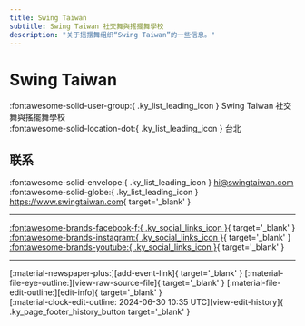 ```yaml
---
title: Swing Taiwan
subtitle: Swing Taiwan 社交舞與搖擺舞學校
description: "关于摇摆舞组织“Swing Taiwan”的一些信息。"
---
```


# Swing Taiwan

:fontawesome-solid-user-group:{ .ky_list_leading_icon } Swing Taiwan 社交舞與搖擺舞學校  
:fontawesome-solid-location-dot:{ .ky_list_leading_icon } 台北  


## 联系

:fontawesome-solid-envelope:{ .ky_list_leading_icon } <hi@swingtaiwan.com>  
:fontawesome-solid-globe:{ .ky_list_leading_icon } <https://www.swingtaiwan.com>{ target='_blank' }  

---

 [:fontawesome-brands-facebook-f:{ .ky_social_links_icon }](https://www.facebook.com/SwingTaiwan3){ target='_blank' } [:fontawesome-brands-instagram:{ .ky_social_links_icon }](https://instagram.com/swingtaiwan){ target='_blank' } [:fontawesome-brands-youtube:{ .ky_social_links_icon }](https://youtube.com/swingtaiwan197){ target='_blank' }

---

<div class="ky_page_footer" markdown>
<div class="ky_page_footer_trailing" markdown="span">
[:material-newspaper-plus:][add-event-link]{ target='_blank' }
[:material-file-eye-outline:][view-raw-source-file]{ target='_blank' }
[:material-file-edit-outline:][edit-info]{ target='_blank' }
</div>
<div class="ky_page_footer_leading" markdown="span">
[:material-clock-edit-outline: 2024-06-30 10:35 UTC][view-edit-history]{ .ky_page_footer_history_button target='_blank' }
</div>
</div>

[add-event-link]: https://github.com/swingdance/events/issues/new?assignees=&labels=add+event&projects=&template=02-add_entity.yml&title=%5Btw%5D%20%3CName%3E&region=tw&province=Taipei&city=Taipei&org_id=swing-tai-wan "添加活动"
[view-raw-source-file]: https://github.com/swingdance/orgs/blob/main/tw/swing-tai-wan.json "查看原始源文件"
[edit-info]: https://github.com/swingdance/orgs/issues/new?assignees=&labels=update+org&projects=&template=03-update_entity.yml&title=%5Btw%5D%20Swing%20Taiwan&region=tw&id=swing-tai-wan&name=Swing%20Taiwan "编辑信息"

[view-edit-history]: https://github.com/swingdance/orgs/commits/main/tw/swing-tai-wan.json "查看编辑历史"
